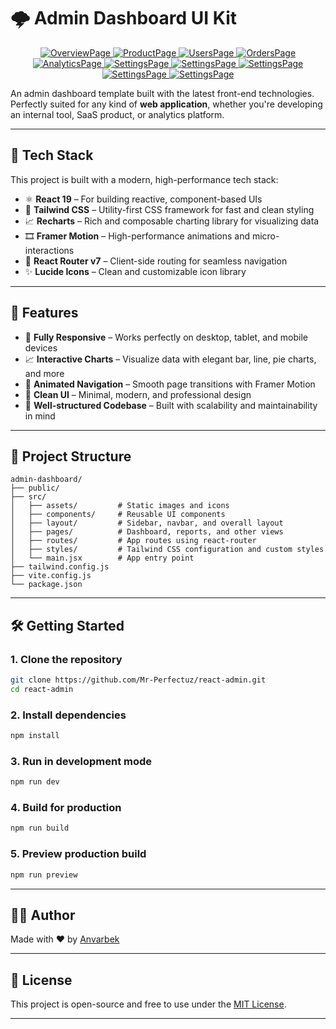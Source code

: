 
# 🌩️ Admin Dashboard UI Kit

<p align="center">
    <a href="">
        <img src="public/image1.png" alt="OverviewPage">
        <img src="public/image2.png" alt="ProductPage">
        <img src="public/image3.png" alt="UsersPage">
        <img src="public/image5.png" alt="OrdersPage">
        <img src="public/image6.png" alt="AnalyticsPage">
        <img src="public/image7.png" alt="SettingsPage">
        <img src="public/image8.png" alt="SettingsPage">
        <img src="public/image9.png" alt="SettingsPage">
        <img src="public/image10.png" alt="SettingsPage">
        <img src="public/image11.png" alt="SettingsPage">
    </a>    
</p>


An admin dashboard template built with the latest front-end technologies. Perfectly suited for any kind of **web application**, whether you're developing an internal tool, SaaS product, or analytics platform.

---

## 🚀 Tech Stack

This project is built with a modern, high-performance tech stack:

- ⚛️ **React 19** – For building reactive, component-based UIs  
- 💨 **Tailwind CSS** – Utility-first CSS framework for fast and clean styling  
- 📈 **Recharts** – Rich and composable charting library for visualizing data  
- 🎞️ **Framer Motion** – High-performance animations and micro-interactions  
- 🔀 **React Router v7** – Client-side routing for seamless navigation  
- ✨ **Lucide Icons** – Clean and customizable icon library  

---

## 🎯 Features

- 📱 **Fully Responsive** – Works perfectly on desktop, tablet, and mobile devices  
- 📈 **Interactive Charts** – Visualize data with elegant bar, line, pie charts, and more  
- 🧱 **Animated Navigation** – Smooth page transitions with Framer Motion  
- 🎨 **Clean UI** – Minimal, modern, and professional design  
- 🔧 **Well-structured Codebase** – Built with scalability and maintainability in mind

---

## 📁 Project Structure

```
admin-dashboard/
├── public/
├── src/
│   ├── assets/         # Static images and icons
│   ├── components/     # Reusable UI components
│   ├── layout/         # Sidebar, navbar, and overall layout
│   ├── pages/          # Dashboard, reports, and other views
│   ├── routes/         # App routes using react-router
│   ├── styles/         # Tailwind CSS configuration and custom styles
│   └── main.jsx        # App entry point
├── tailwind.config.js
├── vite.config.js
└── package.json
```

---

## 🛠️ Getting Started

### 1. Clone the repository

```bash
git clone https://github.com/Mr-Perfectuz/react-admin.git
cd react-admin
```

### 2. Install dependencies

```bash
npm install
```

### 3. Run in development mode

```bash
npm run dev
```

### 4. Build for production

```bash
npm run build
```

### 5. Preview production build

```bash
npm run preview
```

---


## 👨‍💼 Author

Made with ❤️ by [Anvarbek](https://github.com/Mr-Perfectuz)

---

## 📜 License

This project is open-source and free to use under the [MIT License](LICENSE).

---


